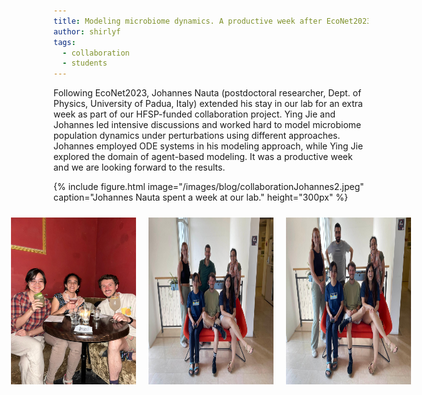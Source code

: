 ```yaml
---
title: Modeling microbiome dynamics. A productive week after EcoNet2023.
author: shirlyf
tags: 
  - collaboration
  - students
---
```


Following EcoNet2023, Johannes Nauta (postdoctoral researcher, Dept. of Physics, University of Padua, Italy) extended his stay in our lab for an extra week as part of our HFSP-funded collaboration project. Ying Jie and Johannes led intensive discussions and worked hard to model microbiome population dynamics under perturbations using different approaches. Johannes employed ODE systems in his modeling approach, while Ying Jie explored the domain of agent-based modeling. It was a productive week and we are looking forward to the results.

{%
  include figure.html
  image="/images/blog/collaborationJohannes2.jpeg"
  caption="Johannes Nauta spent a week at our lab."
  height="300px"
%}
 
<div style="display: flex; justify-content: center;">
    <img src="../images/blog/collaborationJohannes1.jpeg" style="width: 200px; margin: 10px;">
    <img src="../images/blog/collaborationJohannes2.jpeg" style="width: 200px; margin: 10px;">
    <img src="../images/blog/collaborationJohannes3.jpeg" style="width: 200px; margin: 10px;">
</div>

